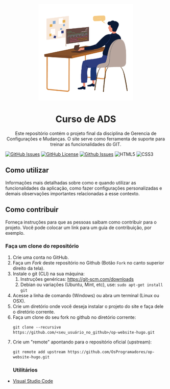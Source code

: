 
<p align="center">
  <img src="imagens/4877367.png" alt="Logo" width="auto" height="300">
  <h1 align="center">Curso de ADS</h1>
  <p align="center">
   Este repositório contém o projeto final da disciplina de Gerencia de Configurações e Mudanças. O site serve como ferramenta de suporte para treinar as funcionalidades do GIT.
  </p>
</p>


[![GitHub Issues](https://img.shields.io/github/issues/badges/shields?branch=master&label=Issues&logo=GitHub&logoColor=ffffff&labelColor=282828&color=informational&style=flat)]()
[![GitHub License](https://img.shields.io/github/license/mashape/apistatus?branch=master&label=License&logo=GitHub&logoColor=ffffff&labelColor=282828&color=informational&style=flat)]()
[![Github Issues](https://img.shields.io/github/issues/tiagoporto/accessibility-buttons.svg)](https://github.com/ADSCajazeiras/paginadocurso/issues)
![HTML5](https://img.shields.io/badge/-HTML5-%23E44D27?style=flat-square&logo=html5&logoColor=ffffff)
![CSS3](https://img.shields.io/badge/-CSS3-%231572B6?style=flat-square&logo=css3)

## Como utilizar

Informações mais detalhadas sobre como e quando utilizar as funcionalidades da aplicação, como fazer configurações personalizadas e demais observações importantes relacionadas a esse contexto.

## Como contribuir

Forneça instruções para que as pessoas saibam como contribuir para o projeto. Você pode colocar um link para um guia de contribuição, por exemplo.

### Faça um clone do repositório

1. Crie uma conta no GitHub.
1. Faça um *Fork* deste repositório no Github (Botão `Fork` no canto superior direito da tela).
1. Instale o git (CLI) na sua máquina: 
    1. Instruções genéricas: https://git-scm.com/downloads
    1. Debian ou variações (Ubuntu, Mint, etc), use: `sudo apt-get install git`
1. Acesse a linha de comando (Windows) ou abra um terminal (Linux ou OSX).
1. Crie um diretório onde você deseja instalar o projeto do site e faça dele o diretório corrente.
1. Faça um clone do seu fork no github no diretório corrente:
    ```
    git clone --recursive https://github.com/<seu_usuário_no_github>/op-website-hugo.git
    ```
1. Crie um "remote" apontando para o repositório oficial (upstream):
    ```
    git remote add upstream https://github.com/OsProgramadores/op-website-hugo.git
    ```
    ### Utilitários

- [Visual Studio Code](https://code.visualstudio.com/)

